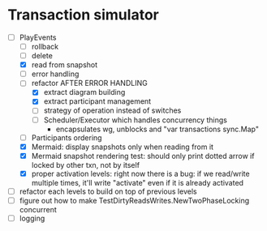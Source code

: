 # Transaction simulator

- [ ] PlayEvents
    - [ ] rollback
    - [ ] delete
    - [x] read from snapshot
    - [ ] error handling
    - [ ] refactor AFTER ERROR HANDLING
      - [x] extract diagram building
      - [x] extract participant management
      - [ ] strategy of operation instead of switches
      - [ ] Scheduler/Executor which handles concurrency things
        - encapsulates wg, unblocks and "var transactions sync.Map"
    - [ ] Participants ordering
    - [x] Mermaid: display snapshots only when reading from it
    - [x] Mermaid snapshot rendering test: should only print dotted arrow if locked by other txn, not by itself
    - [x] proper activation levels: right now there is a bug: if we read/write multiple times, it'll write "activate" even if it is already activated
- [ ] refactor each levels to build on top of previous levels
- [ ] figure out how to make TestDirtyReadsWrites.NewTwoPhaseLocking concurrent
- [ ] logging
